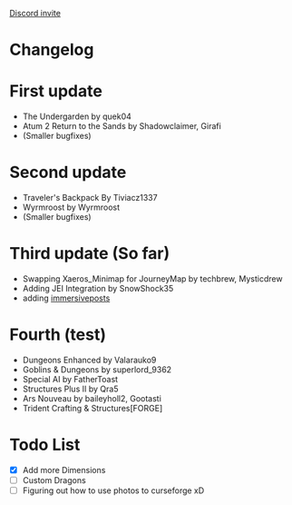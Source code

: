 [Discord invite](https://discord.gg/tGyZvxcpPb)

# Changelog

# First update 
- The Undergarden by quek04
- Atum 2 Return to the Sands by Shadowclaimer, Girafi
- (Smaller bugfixes)

# Second update
- Traveler's Backpack By Tiviacz1337
- Wyrmroost by Wyrmroost
- (Smaller bugfixes)

# Third update (So far)
- Swapping Xaeros_Minimap for JourneyMap by techbrew, Mysticdrew
- Adding JEI Integration by SnowShock35
- adding [immersiveposts](https://www.curseforge.com/minecraft/mc-mods/immersiveposts)

# Fourth (test) 
- Dungeons Enhanced by Valarauko9
- Goblins & Dungeons by superlord_9362
- Special AI by FatherToast
- Structures Plus II by Qra5
- Ars Nouveau by baileyholl2, Gootasti
- Trident Crafting & Structures[FORGE]



# Todo List
- [x] Add more Dimensions
- [ ] Custom Dragons
- [ ] Figuring out how to use photos to curseforge xD
